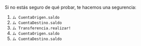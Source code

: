 Si no estás seguro de qué probar, te hacemos una segurencia: 

1. `ム CuentaOrigen.saldo`
2. `ム CuentaDestino.saldo`
3. `ム Transferencia.realizar!`
4. `ム CuentaOrigen.saldo`
5. `ム CuentaDestino.saldo`
